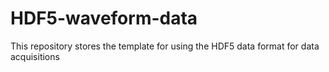 # HDF5-waveform-data
This repository stores the template for using the HDF5 data format for data acquisitions
